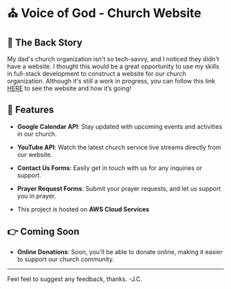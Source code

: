 # ⛪️ Voice of God - Church Website

## 📕 The Back Story

My dad's church organization isn't so tech-savvy, and I noticed they didn't have a website. I thought this would be a great opportunity to use my skills in full-stack development to construct a website for our church organization. Although it's still a work in progress, you can follow this link <a href="http://18.119.7.144/" target="_blank" rel="noopener noreferrer">HERE</a>
 to see the website and how it’s going!

## 🌟 Features

- **Google Calendar API**: Stay updated with upcoming events and activities in our church.
  
- **YouTube API**: Watch the latest church service live streams directly from our website.
  
- **Contact Us Forms**: Easily get in touch with us for any inquiries or support.
  
- **Prayer Request Forms**: Submit your prayer requests, and let us support you in prayer.

- This project is hosted on **AWS Cloud Services**

## 👉 Coming Soon

- **Online Donations**: Soon, you'll be able to donate online, making it easier to support our church community.

---

Feel feel to suggest any feedback, thanks. -J.C. 

